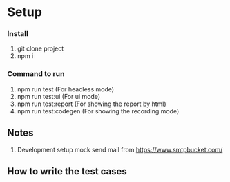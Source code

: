 # Setup

### Install

1. git clone project
2. npm i

### Command to run

1. npm run test (For headless mode)
2. npm run test:ui (For ui mode)
3. npm run test:report (For showing the report by html)
4. npm run test:codegen (For showing the recording mode)

## Notes

1. Development setup mock send mail from https://www.smtpbucket.com/

## How to write the test cases
